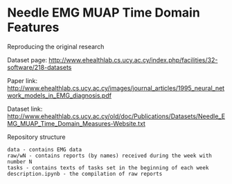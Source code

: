 # Needle EMG MUAP Time Domain Features
Reproducing the original research

Dataset page: http://www.ehealthlab.cs.ucy.ac.cy/index.php/facilities/32-software/218-datasets

Paper link: http://www.ehealthlab.cs.ucy.ac.cy/images/journal_articles/1995_neural_network_models_in_EMG_diagnosis.pdf

Dataset link: http://www.ehealthlab.cs.ucy.ac.cy/old/doc/Publications/Datasets/Needle_EMG_MUAP_Time_Domain_Measures-Website.txt

Repository structure
```
data - contains EMG data
raw/wN - contains reports (by names) received during the week with number N
tasks - contains texts of tasks set in the beginning of each week
description.ipynb - the compilation of raw reports
```
